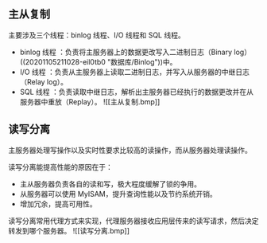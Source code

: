 ## 主从复制

主要涉及三个线程：binlog 线程、I/O 线程和 SQL 线程。

- binlog 线程 ：负责将主服务器上的数据更改写入二进制日志（Binary log）((20201105211028-eil0tb0 "数据库/Binlog"))中。
- I/O 线程 ：负责从主服务器上读取二进制日志，并写入从服务器的中继日志（Relay log）。
- SQL 线程 ：负责读取中继日志，解析出主服务器已经执行的数据更改并在从服务器中重放（Replay）。
  ![[主从复制.bmp]]

## 读写分离

主服务器处理写操作以及实时性要求比较高的读操作，而从服务器处理读操作。

读写分离能提高性能的原因在于：

- 主从服务器负责各自的读和写，极大程度缓解了锁的争用。
- 从服务器可以使用 MyISAM，提升查询性能以及节约系统开销。
- 增加冗余，提高可用性。

读写分离常用代理方式来实现，代理服务器接收应用层传来的读写请求，然后决定转发到哪个服务器。
![[读写分离.bmp]]
